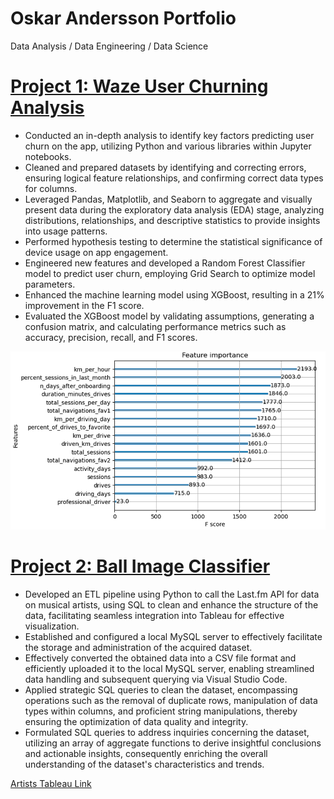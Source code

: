 # Oskar Andersson Portfolio
Data Analysis / Data Engineering / Data Science

# [Project 1: Waze User Churning Analysis](https://github.com/oreand/data-analyst-portfolio/tree/main/Waze%20Portfolio%20Project) 
* Conducted an in-depth analysis to identify key factors predicting user churn on the app, utilizing Python and various libraries within Jupyter notebooks.
* Cleaned and prepared datasets by identifying and correcting errors, ensuring logical feature relationships, and confirming correct data types for columns.
* Leveraged Pandas, Matplotlib, and Seaborn to aggregate and visually present data during the exploratory data analysis (EDA) stage, analyzing distributions, relationships, and descriptive statistics to provide insights into usage patterns.
* Performed hypothesis testing to determine the statistical significance of device usage on app engagement.
* Engineered new features and developed a Random Forest Classifier model to predict user churn, employing Grid Search to optimize model parameters.
* Enhanced the machine learning model using XGBoost, resulting in a 21% improvement in the F1 score.
* Evaluated the XGBoost model by validating assumptions, generating a confusion matrix, and calculating performance metrics such as accuracy, precision, recall, and F1 scores.

![](/images/feature_importance.PNG)


# [Project 2: Ball Image Classifier](https://github.com/oreand/data-analyst-portfolio/tree/main/Artists%20Portfolio%20Project) 
* Developed an ETL pipeline using Python to call the Last.fm API for data on musical artists, using SQL to clean and enhance the structure of the data, facilitating seamless integration into Tableau for effective visualization.
* Established and configured a local MySQL server to effectively facilitate the storage and administration of the acquired dataset.
* Effectively converted the obtained data into a CSV file format and efficiently uploaded it to the local MySQL server, enabling streamlined data handling and subsequent querying via Visual Studio Code.
* Applied strategic SQL queries to clean the dataset, encompassing operations such as the removal of duplicate rows, manipulation of data types within columns, and proficient string manipulations, thereby ensuring the optimization of data quality and integrity.
* Formulated SQL queries to address inquiries concerning the dataset, utilizing an array of aggregate functions to derive insightful conclusions and actionable insights, consequently enriching the overall understanding of the dataset's characteristics and trends.

[Artists Tableau Link](https://public.tableau.com/authoring/ArtistsPortfolio/ListenerandPlaycountRankings#1)
